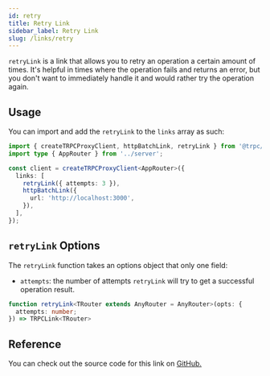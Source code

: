 ```yaml
---
id: retry
title: Retry Link
sidebar_label: Retry Link
slug: /links/retry
---
```


`retryLink` is a link that allows you to retry an operation a certain amount of times. It's helpful in times where the operation fails and returns an error, but you don't want to immediately handle it and would rather try the operation again.

## Usage

You can import and add the `retryLink` to the `links` array as such:

```ts title="client/index.ts"
import { createTRPCProxyClient, httpBatchLink, retryLink } from '@trpc/client';
import type { AppRouter } from '../server';

const client = createTRPCProxyClient<AppRouter>({
  links: [
    retryLink({ attempts: 3 }),
    httpBatchLink({
      url: 'http://localhost:3000',
    }),
  ],
});
```

## `retryLink` Options

The `retryLink` function takes an options object that only one field:

- `attempts`: the number of attempts `retryLink` will try to get a successful operation result.

```ts
function retryLink<TRouter extends AnyRouter = AnyRouter>(opts: {
  attempts: number;
}) => TRPCLink<TRouter>
```

## Reference

You can check out the source code for this link on [GitHub.](https://github.com/trpc/trpc/blob/next/packages/client/src/links/retryLink.ts)
